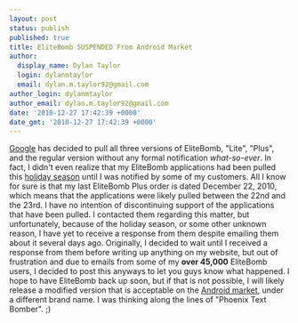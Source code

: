 ```yaml
---
layout: post
status: publish
published: true
title: EliteBomb SUSPENDED From Android Market
author:
  display_name: Dylan Taylor
  login: dylanmtaylor
  email: dylan.m.taylor92@gmail.com
author_login: dylanmtaylor
author_email: dylan.m.taylor92@gmail.com
date: '2010-12-27 17:42:39 +0000'
date_gmt: '2010-12-27 17:42:39 +0000'
---
```

<p><a class="zem_slink" title="Google" rel="homepage" href="http://google.com">Google</a> has decided to pull all three versions of EliteBomb, "Lite", "Plus", and the regular version without any formal notification <em>what-so-ever</em>. In fact, I didn't even realize that my EliteBomb applications had been pulled this <a class="zem_slink" title="Christmas and holiday season" rel="wikipedia" href="http://en.wikipedia.org/wiki/Christmas_and_holiday_season">holiday season</a> until I was notified by some of my customers. All I know for sure is that my last EliteBomb Plus order is dated December 22, 2010, which means that the applications were likely pulled between the 22nd and the 23rd. I have no intention of discontinuing support of the applications that have been pulled. I contacted them regarding this matter, but unfortunately, because of the holiday season, or some other unknown reason, I have yet to receive a response from them despite emailing them about it several days ago. Originally, I decided to wait until I received a response from them before writing up anything on my website, but out of frustration and due to emails from some of my <strong>over 45,000</strong> EliteBomb users, I decided to post this anyways to let you guys know what happened. I hope to have EliteBomb back up soon, but if that is not possible, I will likely release a modified version that is acceptable on the <a class="zem_slink" title="Android Market" rel="homepage" href="http://www.android.com/market/">Android market</a>, under a different brand name. I was thinking along the lines of "Phoenix Text Bomber". ;)</p>
<div class="zemanta-pixie" style="margin-top: 10px; height: 15px;"><img class="zemanta-pixie-img" style="border: medium none; float: right;" src="/images/blog/2011/06/pixy6.gif" alt="" /></div>

